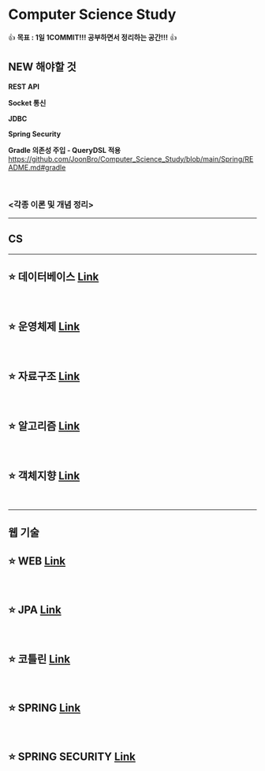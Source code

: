 # Computer Science Study

👍 **목표 : 1일 1COMMIT!!! 공부하면서 정리하는 공간!!!** 👍

## NEW 해야할 것

**REST API**

**Socket 통신**

**JDBC**

**Spring Security**

**Gradle 의존성 주입 - QueryDSL 적용**
https://github.com/JoonBro/Computer_Science_Study/blob/main/Spring/README.md#gradle


</br>

### <각종 이론 및 개념 정리>

---

## CS

---

## ⭐️ 데이터베이스 [Link](https://github.com/JoonBro/Computer_Science_Study/blob/main/Database/README.md)

</br>

## ⭐️ 운영체제 [Link](https://github.com/JoonBro/Computer_Science_Study/blob/main/OS/README.md)

</br>

## ⭐️ 자료구조 [Link](https://github.com/JoonBro/Computer_Science_Study/tree/main/DataStructure/README.md)

</br>

## ⭐️ 알고리즘 [Link](https://github.com/JoonBro/Computer_Science_Study/tree/main/Algorithm/README.md)

</br>

## ⭐️ 객체지향 [Link](https://github.com/JoonBro/Computer_Science_Study/tree/main/ObjectOriented/README.md)

</br>

---

## 웹 기술

## ⭐️ WEB [Link](https://github.com/JoonBro/Computer_Science_Study/tree/main/Web/README.md)

</br>

## ⭐️ JPA [Link](https://github.com/JoonBro/Computer_Science_Study/tree/main/JPA/README.md)

</br>

## ⭐️ 코틀린 [Link](https://github.com/JoonBro/Computer_Science_Study/tree/main/Kotlin)

</br>

## ⭐️ SPRING [Link](https://github.com/JoonBro/Computer_Science_Study/tree/main/Spring)

</br>

## ⭐️ SPRING SECURITY [Link](https://github.com/JoonBro/Computer_Science_Study/tree/main/SpringSecurity)

</br>
